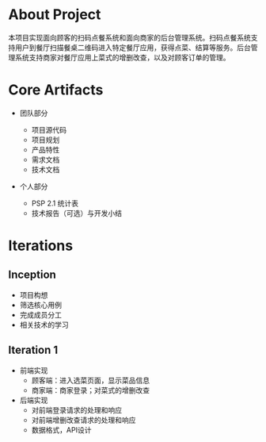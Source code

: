 # About Project
本项目实现面向顾客的扫码点餐系统和面向商家的后台管理系统。扫码点餐系统支持用户到餐厅扫描餐桌二维码进入特定餐厅应用，获得点菜、结算等服务。后台管理系统支持商家对餐厅应用上菜式的增删改查，以及对顾客订单的管理。

# Core Artifacts
* 团队部分
  * 项目源代码
  * 项目规划
  * 产品特性
  * 需求文档
  * 技术文档
  
 * 个人部分
   * PSP 2.1 统计表
   * 技术报告（可选）与开发小结
# Iterations
## Inception
* 项目构想
* 筛选核心用例
* 完成成员分工
* 相关技术的学习

## Iteration 1
* 前端实现
  * 顾客端：进入选菜页面，显示菜品信息
  * 商家端：商家登录；对菜式的增删改查
* 后端实现
  * 对前端登录请求的处理和响应
  * 对前端增删改查请求的处理和响应
  * 数据格式，API设计
